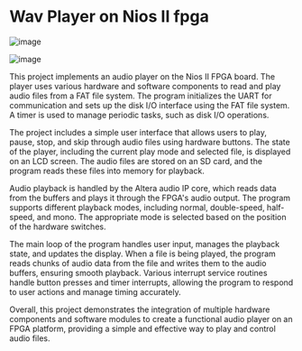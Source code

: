 # Wav Player on Nios II fpga

![image](https://github.com/NafisMolla/FPGA-NIOS/assets/37641864/df007e72-62c6-40f9-91c2-964c7b02feff)

![image](https://github.com/NafisMolla/FPGA-NIOS/assets/37641864/7baeca47-b9ca-408d-817d-ed4ab3876818)

This project implements an audio player on the Nios II FPGA board. The player uses various hardware and software components to read and play audio files from a FAT file system. The program initializes the UART for communication and sets up the disk I/O interface using the FAT file system. A timer is used to manage periodic tasks, such as disk I/O operations.

The project includes a simple user interface that allows users to play, pause, stop, and skip through audio files using hardware buttons. The state of the player, including the current play mode and selected file, is displayed on an LCD screen. The audio files are stored on an SD card, and the program reads these files into memory for playback.

Audio playback is handled by the Altera audio IP core, which reads data from the buffers and plays it through the FPGA's audio output. The program supports different playback modes, including normal, double-speed, half-speed, and mono. The appropriate mode is selected based on the position of the hardware switches.

The main loop of the program handles user input, manages the playback state, and updates the display. When a file is being played, the program reads chunks of audio data from the file and writes them to the audio buffers, ensuring smooth playback. Various interrupt service routines handle button presses and timer interrupts, allowing the program to respond to user actions and manage timing accurately.

Overall, this project demonstrates the integration of multiple hardware components and software modules to create a functional audio player on an FPGA platform, providing a simple and effective way to play and control audio files.
